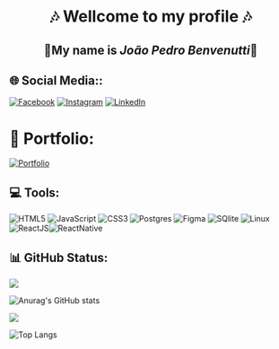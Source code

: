 <div align="center"> 
  
 # 🎶 Wellcome to my profile 🎶
  
 ## 🎸My name is ***João Pedro Benvenutti***🎸

</div>

## 🌐 Social Media::
[![Facebook](https://img.shields.io/badge/Facebook-%23000000.svg?logo=Facebook&logoColor=white)](https://facebook.com/joaopedro.benvenutti.5) [![Instagram](https://img.shields.io/badge/Instagram-%23000000.svg?logo=Instagram&logoColor=white)](https://instagram.com/joaobenvenutti_) [![LinkedIn](https://img.shields.io/badge/LinkedIn-%23000000.svg?logo=linkedin&logoColor=white)](https://linkedin.com/in/joao-benvenutti)

# 📂 Portfolio:
[![Portfolio](https://img.shields.io/badge/Meu%20Portfolio-%23000000?style=for-the-badge&logo=Google&Sites&logoColor=white)](https://sites.google.com/estudante.sesisenai.org.br/joao-pedro-vidal/p%C3%A1gina-inicial)

## 💻 Tools:
![HTML5](https://img.shields.io/badge/html5-%23000000.svg?style=for-the-badge&logo=html5&logoColor=white)  ![JavaScript](https://img.shields.io/badge/javascript-%23000000.svg?style=for-the-badge&logo=javascript&logoColor=white)  ![CSS3](https://img.shields.io/badge/css3-%23000000.svg?style=for-the-badge&logo=css3&logoColor=white)  ![Postgres](https://img.shields.io/badge/postgres-%23000000.svg?style=for-the-badge&logo=postgresql&logoColor=white) ![Figma](https://img.shields.io/badge/figma-%23000000.svg?style=for-the-badge&logo=figma&logoColor=white)  ![SQlite](https://img.shields.io/badge/SQlite-%23000000.svg?style=for-the-badge&logo=SQlite&logoColor=white)  ![Linux](https://img.shields.io/badge/Linux-%23000000.svg?style=for-the-badge&logo=Linux&logoColor=white)  ![ReactJS](https://img.shields.io/badge/react-%23000000.svg?style=for-the-badge&logo=react&logoColor=white)![ReactNative](https://img.shields.io/badge/React%20Native-%23000000.svg?style=for-the-badge&logo=react&logoColor=white)


 

## 📊 GitHub Status:

![](https://github-readme-streak-stats.herokuapp.com/?user=Joaopbcardoso&theme=tokyonight&hide_border=false)

![Anurag's GitHub stats](https://github-readme-stats.vercel.app/api?username=Joaopbcardoso&show_icons=true&theme=tokyonight)

[![](https://visitcount.itsvg.in/api?id=Joaopbcardoso&icon=0&color=0)](https://visitcount.itsvg.in)

![Top Langs](https://github-readme-stats.vercel.app/api/top-langs/?username=Joaopbcardoso&langs_count=8)






 




 



